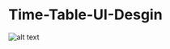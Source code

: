 # Time-Table-UI-Desgin
![alt text](https://github.com/arkkhanu/Time-Table-UI-Desgin/master/Capture1.png)